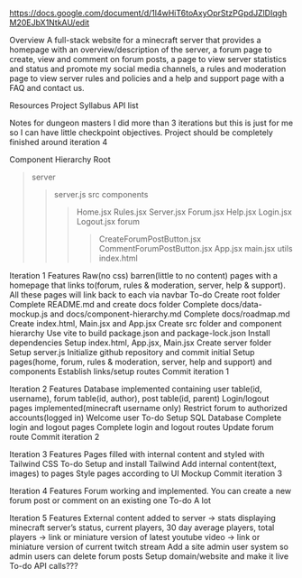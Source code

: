 https://docs.google.com/document/d/1l4wHiT6toAxyOprStzPGpdJZlDIqghM20EJbX1NtkAU/edit

Overview
A full-stack website for a minecraft server that provides a homepage with an overview/description of the server, a forum page to create, view and comment on forum posts, a page to view server statistics and status and promote my social media channels, a rules and moderation page to view server rules and policies and a help and support page with a FAQ and contact us. 

Resources
Project Syllabus
API list

Notes for dungeon masters
I did more than 3 iterations but this is just for me so I can have little checkpoint objectives. Project should be completely finished around iteration 4

Component Hierarchy
Root
>server
>>server.js
>src
>>components
>>>Home.jsx
>>>Rules.jsx
>>>Server.jsx
>>>Forum.jsx
>>>Help.jsx
>>>Login.jsx
>>>Logout.jsx
>>>forum
>>>>CreateForumPostButton.jsx
>>>>CommentForumPostButton.jsx
>>App.jsx
>>main.jsx
>utils
index.html

Iteration 1
Features
Raw(no css) barren(little to no content) pages with a homepage that links to(forum, rules & moderation, server, help & support). All these pages will link back to each via navbar
To-do
Create root folder
Complete README.md and create docs folder
Complete docs/data-mockup.js and docs/component-hierarchy.md
Complete docs/roadmap.md
Create index.html, Main.jsx and App.jsx
Create src folder and component hierarchy
Use vite to build package.json and package-lock.json
Install dependencies
Setup index.html, App.jsx, Main.jsx
Create server folder
Setup server.js
Initialize github repository and commit initial
Setup pages(home, forum, rules & moderation, server, help and support) and components
Establish links/setup routes
Commit iteration 1

Iteration 2
Features
Database implemented containing user table(id, username), forum table(id, author), post table(id, parent)
Login/logout pages implemented(minecraft username only)
Restrict forum to authorized accounts(logged in)
Welcome user 
To-do
Setup SQL Database
Complete login and logout pages
Complete login and logout routes
Update forum route
Commit iteration 2

Iteration 3
Features
Pages filled with internal content and styled with Tailwind CSS
To-do
Setup and install Tailwind
Add internal content(text, images) to pages
Style pages according to UI Mockup
Commit iteration 3

Iteration 4
Features
Forum working and implemented. You can create a new forum post or comment on an existing one
To-do
A lot

Iteration 5
Features
External content added to server -> stats displaying minecraft server’s status, current players, 30 day average players, total players -> link or miniature version of latest youtube video -> link or miniature version of current twitch stream
Add a site admin user system so admin users can delete forum posts
Setup domain/website and make it live
To-do
API calls???
